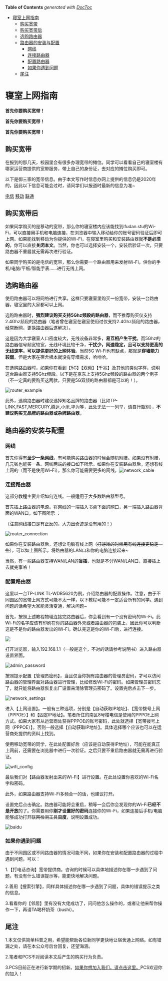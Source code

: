 <!-- START doctoc generated TOC please keep comment here to allow auto update -->
<!-- DON'T EDIT THIS SECTION, INSTEAD RE-RUN doctoc TO UPDATE -->
**Table of Contents**  *generated with [DocToc](https://github.com/thlorenz/doctoc)*

- [寝室上网指南](#%E5%AF%9D%E5%AE%A4%E4%B8%8A%E7%BD%91%E6%8C%87%E5%8D%97)
  - [购买宽带](#%E8%B4%AD%E4%B9%B0%E5%AE%BD%E5%B8%A6)
  - [购买宽带后](#%E8%B4%AD%E4%B9%B0%E5%AE%BD%E5%B8%A6%E5%90%8E)
  - [选购路由器](#%E9%80%89%E8%B4%AD%E8%B7%AF%E7%94%B1%E5%99%A8)
  - [路由器的安装与配置](#%E8%B7%AF%E7%94%B1%E5%99%A8%E7%9A%84%E5%AE%89%E8%A3%85%E4%B8%8E%E9%85%8D%E7%BD%AE)
    - [网线](#%E7%BD%91%E7%BA%BF)
    - [连接路由器](#%E8%BF%9E%E6%8E%A5%E8%B7%AF%E7%94%B1%E5%99%A8)
    - [配置路由器](#%E9%85%8D%E7%BD%AE%E8%B7%AF%E7%94%B1%E5%99%A8)
    - [如果你遇到问题](#%E5%A6%82%E6%9E%9C%E4%BD%A0%E9%81%87%E5%88%B0%E9%97%AE%E9%A2%98)
  - [尾注](#%E5%B0%BE%E6%B3%A8)

<!-- END doctoc generated TOC please keep comment here to allow auto update -->

# 寝室上网指南

**首先你要购买宽带！**

**首先你要购买宽带！**

**首先你要购买宽带！**

## 购买宽带

在报到的那几天，校园里会有很多办理宽带的摊位。同学可以看看自己的寝室楼有哪家运营商提供的宽带服务，带上自己的身份证，去对应的摊位购买即可。

以下是御三家的宽带信息。由于本文写作时信息办网上提供的信息仍是2020年的，因此以下信息可能会过时，请同学们以报道时最新的信息为准~

[电信](http://www.ecampus.fudan.edu.cn/2329/list.htm) [移动](http://www.ecampus.fudan.edu.cn/2337/list.htm) [联通](http://www.ecampus.fudan.edu.cn/2333/list.htm)

## 购买宽带后

如果同学购买的是移动的宽带，那么你的寝室楼内应该能找到ifudan.stu的Wi-Fi，可以直接用手机和电脑连接，在浏览器中输入移动给你的账号密码验证后即可上网。如果能找到移动为你提供的Wi-Fi，在寝室里购买和安装路由器就**不是必须的**，你可以直接**关闭本文**。当然，你也可以选择安装一个，安装后验证一次，只要路由器不重启就无需再次进行验证。

如果同学购买的是电信的宽带，那么你需要一个路由器用来发射Wi-Fi，供你的手机/电脑/平板/智能手表......进行无线上网。

## 选购路由器

使用路由器可以将网络进行共享。这样只要寝室里购买一份宽带，安装一台路由器，寝室里的大家都可以上网。

选购路由器时，**强烈建议购买支持5Ghz频段的路由器**，而不推荐购买仅支持2.4Ghz频段的路由器（笔者曾在寝室在寝室使用过仅支持2.4Ghz频段的路由器，经常断网，更换路由器后遂解决）。

这是因为大学寝室人口密度较大，无线设备非常多，**易互相产生干扰**。而5Ghz的路由器信号频宽较宽，无线环境比较干净，**干扰少，网速稳定，且可以支持更高的无线速率，可以提供更好的上网体验**。当然5G Wi-Fi也有缺点，那就是**穿墙能力较弱**。但是大家在宿舍根本就没有穿墙需求，哈哈哈。

在选购路由器时，如果你在看到【5G】【双频】【千兆】及其他的类似字样，说明这台路由器支持5Ghz频段。以下是在京东上支持5Ghz频段的路由器的两个例子（不一定真的要购买这两款，只要是5G双频的路由器都是可以的！）。

![router_example](./pictures/router_example.png)

此外，选购路由器时建议选择知名品牌的路由器（比如TP-LINK,FAST,MERCURY,腾达,小米,华为等，此处无法一一列举，请自行甄别），**不建议购买无品牌的路由器或杂牌路由器**。

## 路由器的安装与配置

### 网线

首先你得有**至少一条网线**，有可能购买路由器的时候会随机附赠。如果没有附赠，几元钱也能买一条。网线两端的接口如下所示。如果你在安装路由器后，还想有线上网的（而不是使用Wi-Fi），那么你可能需要更多的网线。![network_cable](./pictures/network_cable.jpg)

### 连接路由器

这部分教程主要介绍如何连线。一般适用于大多数路由器型号。

首先插上路由器的电源。将网线的一端插入书桌下面的网口，另一端插入路由器背面的WAN口。如下图所示 ：

（注意网线接口是有正反的，大力出奇迹是没有用的！）

![router_connection](./pictures/router_connection.jpg)

如果你在安装路由器后，还想让电脑有线上网（~~打游戏的时候用有线连接更稳定一些~~），可以如上图所示，将路由器的LAN口和你的电脑连接起来~

当然，有一些路由器支持WAN/LAN的**盲插**，也就是不分WAN/LAN口，直接插上去就完事咯！

### 配置路由器

这里以一台TP-LINK TL-WDR5620为例，介绍路由器的配置操作。注意，由于不同园区的宽带上网方式可能不太一样，以下教程可能不一定适合所有的同学。遇到问题的话希望大家能灵活变通，解决问题~

首先，按照上述教程物理连接完路由器后，你会看到有一个没有密码的Wi-Fi。此Wi-Fi的名字应该有印刷在你的路由器外壳或者路由器的包装上，因此你可以判断这是不是你的路由器发出的Wi-Fi。确认完这是你的Wi-Fi后，进行连接。

![](./pictures/open_wifi.png)

打开浏览器，输入192.168.1.1（一般是这个，不对的话请参考说明书）进入路由器设置界面。

![admin_password](./pictures/admin_password.png)

按照提示配置【管理员密码】，当且仅当你拥有路由器的管理员密码，才可以访问路由器的管理界面对路由器进行管理，比如修改Wi-Fi的密码。如果管理员密码忘了，就只能将路由器恢复出厂设置来清除管理员密码了。设置完后点击下一步。

![network_settings](./pictures/network_settings.png)

进入【上网设置】。一般有三种选项，分别是【自动获取IP地址】、【宽带拨号上网（PPPOE）】和【固定IP地址】。笔者所住的南区8号楼电信是使用的PPPOE上网方式。如果大家有从运营商处获得PPPOE的账号密码，此处就选择【宽带拨号上网（PPPOE）】，否则一般选择【自动获取IP地址】。具体选择哪个应该也可以在运营商处提供的资料上找到。

使用移动宽带的同学，在此处配置好后（应该是自动获得IP地址），可能在能真正上网前，还需要在浏览器中进行一次验证。之后只要不重启路由器就无需再进行验证。

![wifi_config](./pictures/wifi_config.png)

最后我们对【路由器发射出来的Wi-Fi】进行设置。在此处设置你喜欢的Wi-Fi名字和密码。

此外，如果路由器支持Wi-Fi多频合一的话，也建议打开。

设置完后点击确定。路由器可能将会重启，稍等一会后你会发现你的Wi-Fi**已经不是开放**的了。你需要用你**刚才设置好的密码**连接你的Wi-Fi，如果连接后手机/电脑能够成功打开~~联网检测工具~~**百度**，说明设置成功。

![baidu](./pictures/baidu.png)

### 如果你遇到问题

由于不同园区或不同路由器的情况可能不同，如果你在安装和配置路由器的过程中遇到问题，可以：

1.【打电话咨询】宽带提供商。咨询的时候可以具体地描述你在哪一步遇到了问题，有没有什么错误提示等，能更快地解决问题。

2.善用【搜索引擎】，同样具体描述你在哪一步遇到了问题，具体的错误提示之类的信息。

3.看看你的【邻居】里有没有大佬成功了，问问他怎么操作的，或者让他来帮你操作一下，再请TA喝杯奶茶（bushi）。

## 尾注

1.本文仅供简单科普之用，希望能帮助各位新同学更快地让宿舍通上网络。如有错漏之处，请在本公众号后台回复，还望海涵。

2.笔者和PCS不对阅读本文后产生的购买行为负责。

3.PCS目前正在进行新学期的招新。[如果你想加入我们，请点击这里。](http://mp.weixin.qq.com/s?__biz=MjM5MTAyNTcwOQ==&mid=2649712845&idx=1&sn=19b84328b89775132e3dda6ef0de4151&chksm=bea0178f89d79e99614114060475eaacb3483963eb8df18a19982a0ff7d895c9bf754260b139&scene=21#wechat_redirect)PCS欢迎你的加入！